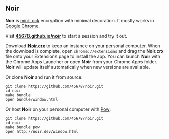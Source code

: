 Noir
----

__Noir__ is [miniLock](https://minilock.io) encryption with minimal decoration.
It mostly works in [Google Chrome](https://www.google.com/chrome/).

Visit [__45678.github.io/noir__](https://45678.github.io/noir) to start a session and try it out.

Download [__Noir.crx__](https://45678.github.io/noir/Noir.crx) to keep an instance on your personal computer.
When the download is complete, open `chrome://extensions` and drag the __Noir.crx__ file onto your Extensions page to install the app.
You can launch __Noir__ with the Chrome Apps Launcher or open __Noir__ from your Chrome Apps folder.
__Noir__ will update itself automatically when new versions are available.

Or clone __Noir__ and run it from source:

    git clone https://github.com/45678/noir.git
    cd noir
    make bundle
    open bundle/window.html

Or host __Noir__ on your personal computer with [Pow](http://pow.cx/):

    git clone https://github.com/45678/noir.git
    cd noir
    make bundle pow
    open http://noir.dev/window.html
